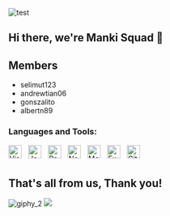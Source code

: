 ![test](https://cdn.vox-cdn.com/thumbor/h5QribQQUz3SbtfcKoJoWrwNZm0=/0x0:666x444/920x613/filters:focal(266x140:372x246):format(webp)/cdn.vox-cdn.com/uploads/chorus_image/image/59491841/Macaca_nigra_self-portrait__rotated_and_cropped_.0.jpg)

## Hi there, we're Manki Squad 👋

## Members

- selimut123
- andrewtian06
- gonszalito
- albertn89

### Languages and Tools:

<img align="left" alt="Visual Studio Code" width="26px" src="https://cdn.jsdelivr.net/gh/devicons/devicon/icons/vscode/vscode-original.svg" style="padding-right:10px;"/>
<img align="left" alt="JavaScript" width="26px" src="https://cdn.jsdelivr.net/gh/devicons/devicon/icons/javascript/javascript-original.svg" style="padding-right:10px;"/>
<img align="left" alt="React" width="26px" src="https://cdn.jsdelivr.net/gh/devicons/devicon/icons/react/react-original.svg" style="padding-right:10px;" />
<img align="left" alt="Node.js" width="26px" src="https://cdn.jsdelivr.net/gh/devicons/devicon/icons/nodejs/nodejs-original.svg" style="padding-right:10px;" />
<img align="left" alt="MongoDB" width="26px" src="https://cdn.jsdelivr.net/gh/devicons/devicon/icons/mongodb/mongodb-original.svg" style="padding-right:10px;" />
<img align="left" alt="Express" width="26px" src="https://images.tute.io/tute/topic/express-js.png" style="padding-right:10px;" />
<img align="left" alt="Git" width="26px" src="https://cdn.jsdelivr.net/gh/devicons/devicon/icons/git/git-original.svg" style="padding-right:10px;" />

<br/>
<br/>

## That's all from us, Thank you!

![giphy_2](https://user-images.githubusercontent.com/80026779/172545621-5bbb545d-d794-440c-bbde-9da20ee754d6.gif)
![](https://user-images.githubusercontent.com/80026779/172545156-885941dc-3b2f-4af8-9e54-b4ec4177810d.gif)
